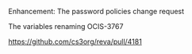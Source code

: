 Enhancement: The password policies change request

The variables renaming OCIS-3767

https://github.com/cs3org/reva/pull/4181
